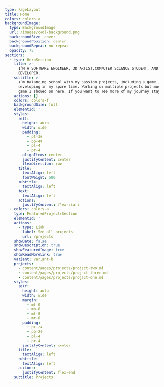 ```yaml
---
type: PageLayout
title: Home
colors: colors-a
backgroundImage:
  type: BackgroundImage
  url: /images/cool-background.png
  backgroundSize: cover
  backgroundPosition: center
  backgroundRepeat: no-repeat
  opacity: 75
sections:
  - type: HeroSection
    title: >-
      I’M A SOFTWARE ENGINEER, 3D ARTIST,COMPUTER SCIENCE STUDENT, AND A GAME
      DEVELOPER.
    subtitle: >-
      I’m balancing school with my passion projects, including a game I'm
      developing in my spare time. Working on multiple projects but mostly the
      game I showed on here. If you want to see more of my journey stay tuned!
    actions: []
    colors: colors-f
    backgroundSize: full
    elementId: ''
    styles:
      self:
        height: auto
        width: wide
        padding:
          - pt-36
          - pb-48
          - pl-4
          - pr-4
        alignItems: center
        justifyContent: center
        flexDirection: row
      title:
        textAlign: left
        fontWeight: 500
      subtitle:
        textAlign: left
      text:
        textAlign: left
      actions:
        justifyContent: flex-start
  - colors: colors-a
    type: FeaturedProjectsSection
    elementId: ''
    actions:
      - type: Link
        label: See all projects
        url: /projects
    showDate: false
    showDescription: true
    showFeaturedImage: true
    showReadMoreLink: true
    variant: variant-b
    projects:
      - content/pages/projects/project-two.md
      - content/pages/projects/project-three.md
      - content/pages/projects/project-one.md
    styles:
      self:
        height: auto
        width: wide
        margin:
          - mt-0
          - mb-0
          - ml-0
          - mr-0
        padding:
          - pt-24
          - pb-24
          - pl-4
          - pr-4
        justifyContent: center
      title:
        textAlign: left
      subtitle:
        textAlign: left
      actions:
        justifyContent: flex-end
    subtitle: Projects
---
```


